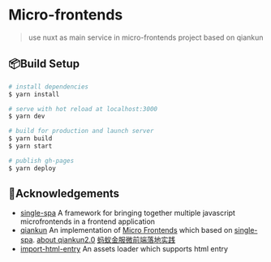 # Micro-frontends

> use nuxt as main service in micro-frontends project based on qiankun

## :package:Build Setup

```bash
# install dependencies
$ yarn install

# serve with hot reload at localhost:3000
$ yarn dev

# build for production and launch server
$ yarn build
$ yarn start

# publish gh-pages
$ yarn deploy
```

## :book:Acknowledgements

- [single-spa](https://single-spa.js.org/) A framework for bringing together multiple javascript microfrontends in a frontend application
- [qiankun](https://qiankun.umijs.org/) An implementation of [Micro Frontends](https://micro-frontends.org/) which based on [single-spa](https://github.com/CanopyTax/single-spa). [about qiankun2.0](https://www.yuque.com/kuitos/gky7yw/viueoh) [蚂蚁金服微前端落地实践](https://yq.aliyun.com/articles/715922) 
- [import-html-entry](https://github.com/kuitos/import-html-entry/) An assets loader which supports html entry

